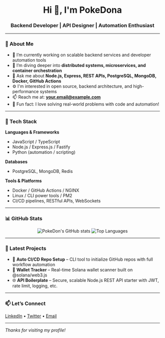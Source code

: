 <h1 align="center">Hi 👋, I'm PokeDona</h1>
<h3 align="center">Backend Developer | API Designer | Automation Enthusiast</h3>

---

### 🧠 About Me
- 🔭 I’m currently working on scalable backend services and developer automation tools  
- 🌱 I’m diving deeper into **distributed systems, microservices, and container orchestration**  
- 💬 Ask me about **Node.js, Express, REST APIs, PostgreSQL, MongoDB, Docker, GitHub Actions**  
- ⚙️ I'm interested in open source, backend architecture, and high-performance systems  
- 📫 Reach me at: **your.email@example.com**  
- 🧩 Fun fact: I love solving real-world problems with code and automation!

---

### 🚀 Tech Stack

**Languages & Frameworks**
- JavaScript / TypeScript
- Node.js / Express.js / Fastify
- Python (automation / scripting)

**Databases**
- PostgreSQL, MongoDB, Redis

**Tools & Platforms**
- Docker / GitHub Actions / NGINX
- Linux / CLI power tools / PM2
- CI/CD pipelines, RESTful APIs, WebSockets

---

### 📊 GitHub Stats

<p align="center">
  <img src="https://github-readme-stats.vercel.app/api?username=PokeDon&show_icons=true&theme=radical" alt="PokeDon's GitHub stats" />
  <img src="https://github-readme-stats.vercel.app/api/top-langs/?username=PokeDon&layout=compact&theme=radical" alt="Top Languages" />
</p>

---

### 📌 Latest Projects

- 🔧 **Auto CI/CD Repo Setup** – CLI tool to initialize GitHub repos with full workflow automation  
- 📡 **Wallet Tracker** – Real-time Solana wallet scanner built on @solana/web3.js  
- 🌐 **API Boilerplate** – Secure, scalable Node.js REST API starter with JWT, rate limit, logging, etc.

---

### 📫 Let’s Connect

<p>
  <a href="https://linkedin.com/in/yourprofile" target="_blank">LinkedIn</a> • 
  <a href="https://twitter.com/yourhandle" target="_blank">Twitter</a> • 
  <a href="mailto:your.email@example.com">Email</a>
</p>

---

_Thanks for visiting my profile!_
